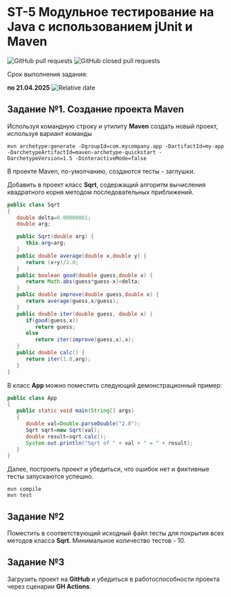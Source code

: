 # ST-5 Модульное тестирование на Java с использованием jUnit и Maven


![GitHub pull requests](https://img.shields.io/github/issues-pr/UNN-CS/ST-5)
![GitHub closed pull requests](https://img.shields.io/github/issues-pr-closed/UNN-CS/ST-5)

Срок выполнения задания:

**по 21.04.2025** ![Relative date](https://img.shields.io/date/1745182800)



## Задание №1. Создание проекта Maven

Используя командную строку и утилиту **Maven** создать новый проект, используя вариант команды

```
mvn archetype:generate -DgroupId=com.mycompany.app -DartifactId=my-app -DarchetypeArtifactId=maven-archetype-quickstart -DarchetypeVersion=1.5 -DinteractiveMode=false
```

В проекте Maven, по-умолчанию, создаются тесты - заглушки.

Добавить в проект класс **Sqrt**, содержащий алгоритм вычисления квадратного корня методом последовательных приближений.

```java
public class Sqrt
{
   double delta=0.00000001;
   double arg;

   public Sqrt(double arg) {
      this.arg=arg;
   }
   public double average(double x,double y) {
      return (x+y)/2.0;
   }
   public boolean good(double guess,double x) {
      return Math.abs(guess*guess-x)<delta;
   }
   public double improve(double guess,double x) {
      return average(guess,x/guess);
   }
   public double iter(double guess, double x) {
      if(good(guess,x))
         return guess;
      else
         return iter(improve(guess,x),x);
   }
   public double calc() {
      return iter(1.0,arg);
   }
}
```

В класс **App** можно поместить следующий демонстрационный пример:

```java
public class App
{
   public static void main(String[] args)
   {
      double val=Double.parseDouble("2.0");
      Sqrt sqrt=new Sqrt(val);
      double result=sqrt.calc();
      System.out.println("Sqrt of " + val + " = " + result);
   }
}
```

Далее, построить проект и убедиться, что ошибок нет и фиктивные тесты запускаются успешно.

```
mvn compile
mvn test
```


## Задание №2

Поместить в соответствующий исходный файл тесты для покрытия всех методов класса **Sqrt**. Минимальное количество тестов - 10.

## Задание №3

Загрузить проект на **GitHub** и убедиться в работоспособности проекта через сценарии **GH Actions**.


